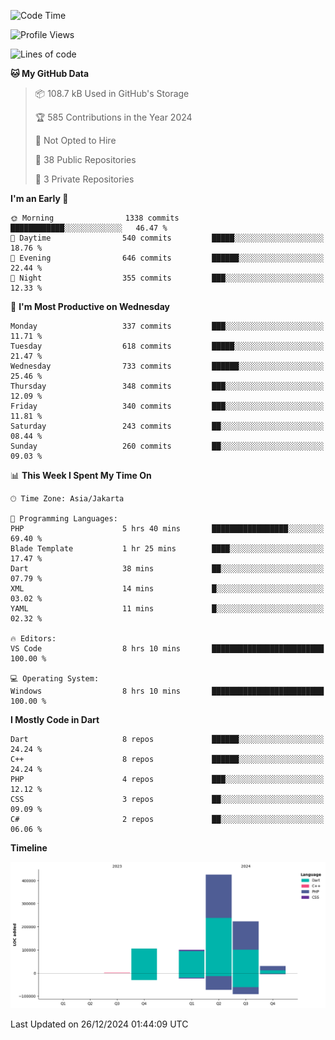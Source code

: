 <!--START_SECTION:waka-->
![Code Time](http://img.shields.io/badge/Code%20Time-343%20hrs%205%20mins-blue)

![Profile Views](http://img.shields.io/badge/Profile%20Views-0-blue)

![Lines of code](https://img.shields.io/badge/From%20Hello%20World%20I%27ve%20Written-884.4%20thousand%20lines%20of%20code-blue)

**🐱 My GitHub Data** 

> 📦 108.7 kB Used in GitHub's Storage 
 > 
> 🏆 585 Contributions in the Year 2024
 > 
> 🚫 Not Opted to Hire
 > 
> 📜 38 Public Repositories 
 > 
> 🔑 3 Private Repositories 
 > 
**I'm an Early 🐤** 

```text
🌞 Morning                1338 commits        ████████████░░░░░░░░░░░░░   46.47 % 
🌆 Daytime                540 commits         █████░░░░░░░░░░░░░░░░░░░░   18.76 % 
🌃 Evening                646 commits         ██████░░░░░░░░░░░░░░░░░░░   22.44 % 
🌙 Night                  355 commits         ███░░░░░░░░░░░░░░░░░░░░░░   12.33 % 
```
📅 **I'm Most Productive on Wednesday** 

```text
Monday                   337 commits         ███░░░░░░░░░░░░░░░░░░░░░░   11.71 % 
Tuesday                  618 commits         █████░░░░░░░░░░░░░░░░░░░░   21.47 % 
Wednesday                733 commits         ██████░░░░░░░░░░░░░░░░░░░   25.46 % 
Thursday                 348 commits         ███░░░░░░░░░░░░░░░░░░░░░░   12.09 % 
Friday                   340 commits         ███░░░░░░░░░░░░░░░░░░░░░░   11.81 % 
Saturday                 243 commits         ██░░░░░░░░░░░░░░░░░░░░░░░   08.44 % 
Sunday                   260 commits         ██░░░░░░░░░░░░░░░░░░░░░░░   09.03 % 
```


📊 **This Week I Spent My Time On** 

```text
🕑︎ Time Zone: Asia/Jakarta

💬 Programming Languages: 
PHP                      5 hrs 40 mins       █████████████████░░░░░░░░   69.40 % 
Blade Template           1 hr 25 mins        ████░░░░░░░░░░░░░░░░░░░░░   17.47 % 
Dart                     38 mins             ██░░░░░░░░░░░░░░░░░░░░░░░   07.79 % 
XML                      14 mins             █░░░░░░░░░░░░░░░░░░░░░░░░   03.02 % 
YAML                     11 mins             █░░░░░░░░░░░░░░░░░░░░░░░░   02.32 % 

🔥 Editors: 
VS Code                  8 hrs 10 mins       █████████████████████████   100.00 % 

💻 Operating System: 
Windows                  8 hrs 10 mins       █████████████████████████   100.00 % 
```

**I Mostly Code in Dart** 

```text
Dart                     8 repos             ██████░░░░░░░░░░░░░░░░░░░   24.24 % 
C++                      8 repos             ██████░░░░░░░░░░░░░░░░░░░   24.24 % 
PHP                      4 repos             ███░░░░░░░░░░░░░░░░░░░░░░   12.12 % 
CSS                      3 repos             ██░░░░░░░░░░░░░░░░░░░░░░░   09.09 % 
C#                       2 repos             ██░░░░░░░░░░░░░░░░░░░░░░░   06.06 % 
```



**Timeline**

![Lines of Code chart](https://raw.githubusercontent.com/PradiptaAhmad/PradiptaAhmad/main/assets/bar_graph.png)


 Last Updated on 26/12/2024 01:44:09 UTC
<!--END_SECTION:waka-->
